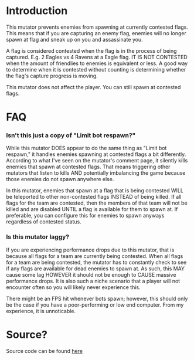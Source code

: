 # Introduction
This mutator prevents enemies from spawning at currently contested flags. This means that if you are capturing an enemy flag, enemies will no longer spawn at flag and sneak up on you and assassinate you.

A flag is considered contested when the flag is in the process of being captured. E.g. 2 Eagles vs 4 Ravens at a Eagle flag. IT IS NOT CONTESTED when the amount of friendlies to enemies is equivalent or less. A good way to determine when it is contested without counting is determining whether the flag's capture progress is moving.

This mutator does not affect the player. You can still spawn at contested flags.

# FAQ
### Isn't this just a copy of "Limit bot respawn?"
While this mutator DOES appear to do the same thing as "Limit bot respawn," it handles enemies spawning at contested flags a bit differently. According to what I've seen on the mutator's comment page, it silently kills enemies that spawn at contested flags. That means triggering other mutators that listen to kills AND potentially imbalancing the game because those enemies do not spawn anywhere else.

In this mutator, enemies that spawn at a flag that is being contested WILL be teleported to other non-contested flags INSTEAD of being killed. If all flags for the team are contested, then the members of that team will not be killed and are disabled UNTIL a flag is available for them to spawn at. If preferable, you can configure this for enemies to spawn anyways regardless of contested status.

### Is this mutator laggy?
If you are experiencing performance drops due to this mutator, that is because all flags for a team are currently being contested. When all flags for a team are being contested, the mutator has to constantly check to see if any flags are available for dead enemies to spawn at. As such, this MAY cause some lag HOWEVER it should not be enough to CAUSE massive performance drops. It is also such a niche scenario that a player will not encounter often so you will likely never experience this.

There might be an FPS hit whenever bots spawn; however, this should only be the case if you have a poor-performing or low end computer. From my experience, it is unnoticable.

# Source?
Source code can be found [here](https://github.com/MianReplicate/No-Spawning-on-Contested)
